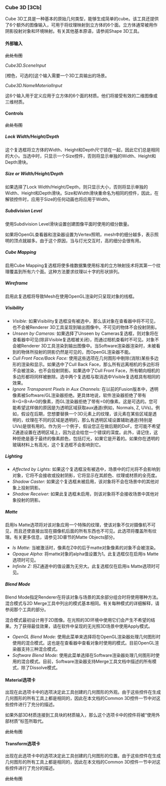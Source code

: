 ### **Cube 3D [3Cb]**

Cube 3D工具是一种基本的原始几何类型，能够生成简单的cube。该工具还提供了6个额外的图像输入，可用于将纹理映射到立方体的6个面。立方体通常被用作阴影投射对象和环境映射。有关其他基本原语，请参阅Shape 3D工具。

#### 外部输入

~~此处有图~~

*Cube3D.SceneInput*

[橙色，可选的]这个输入需要一个3D工具输出的场景。

*Cube3D.NameMaterialInput*

这6个输入用于定义应用于立方体的6个面的材质。他们将接受有效的二维图像或三维材质。

#### Controls

~~此处有图~~

##### Lock Width/Height/Depth

这个复选框将立方体的Width、Height和Depth尺寸锁在一起，因此它们总是相同的大小。当选中时，只显示一个Size控件，否则将显示单独的Width、Height和Depth滑块。

##### Size or Width/Height/Depth

如果选择了Lock Width/Height/Depth，则只显示大小，否则将显示单独的Width、Height和Depth滑块。Size和Width滑块重命名为相同的控件，因此，在解锁控件时，应用于Size的任何动画也将应用于Width。

##### Subdivision Level

使用Subdivision Level滑块设置创建图像平面时使用的细分数量。

如果将OpenGL查看器和渲染器设置为Vertex照明，mesh中的细分越多，表示照明的顶点就越多。由于这个原因，当与灯光交互时，高的细分会很有用。

##### Cube Mapping

启用Cube Mapping复选框将使多维数据集使用标准的立方映射技术将其第一个纹理覆盖到所有六个面。这种方法要求纹理以十字的形状排列。

##### Wireframe

启用此复选框将导致Mesh在使用OpenGL渲染时只呈现对象的线框。

##### Visibility

- *Visible:* 如果Visibility复选框没有被选中，那么该对象在查看器中将不可见，也不会被Renderer 3D工具呈现到输出图像中。不可见的物体不会投射阴影。
- *Unseen by Cameras:* 如果选择了Unseen by Cameras复选框，则对象将在查看器中可见(除非Visible复选框被关闭)，而通过相机查看时不可见。对象不会被Renderer 3D工具渲染到输出图像中。当Software渲染器渲染时，未被看到的物体所投射的阴影仍然是可见的，而OpenGL渲染器不能。
- *Cull Front Face/Back Face:* 使用这些选项在几何图形中剔除(消除)某些多边形的渲染和显示。如果选中了Cull Back Face，那么所有远离相机的多边形将不会被渲染，也不会投射阴影。如果选中了Cull Front Face，所有朝向相机的多边形都将同样被删除。选中两个复选框与取消选中Visible复选框具有相同的效果。
- *Ignore Transparent Pixels in Aux Channels:* 在以前的Fusion版本中，透明像素被Software/GL渲染器拒绝。更具体地说，软件渲染器拒绝了带有R=G=B=A=0的像素，而GL渲染器拒绝了带有=0的像素。这是可选的。您可能希望这样做的原因是为透明区域获取aux通道(例如，Normals, Z, UVs)。例如，假设在后期，您想要替换一个3D元素上的纹理，该元素在某些区域是透明的，纹理在不同的区域是透明的，那么有透明区域设置辅助通道(特别是UVs)是很有用的。作为另一个例子，假设您正在做后期的DoF。您可能不希望Z通道设置在透明区域上，因为这会给您一个错误的深度。此外，请记住，这种拒绝是基于最终的像素颜色，包括灯光，如果它是开着的。如果你在透明的玻璃材料上有高光，这个复选框不会影响到它。

##### Lighting

- *Affected by Lights:* 如果这个复选框没有被选中，场景中的灯光将不会影响到对象，它将不会接收或投射阴影，它将显示在其颜色、纹理或材质的全亮度。
- *Shadow Caster:* 如果这个复选框未被启用，该对象将不会在场景中的其他对象上投射阴影。
- *Shadow Receiver:* 如果此复选框未启用，则该对象将不会接收场景中其他对象投射的阴影。

##### Matte

启用Is Matte选项将对该对象应用一个特殊的纹理，使该对象不仅对摄像机不可见，而且还使直接出现在摄像机后面的所有东西也不可见。此选项将覆盖所有纹理。有关更多信息，请参见3D章节的Matte Objects部分。

- *Is Matte:* 当被激活时，像素在Z中的后于matte对象像素的对象不会被渲染。
- *Opaque Alpha:* 将matte对象的alpha值设置为1。此复选框仅在启用is Matte选项时可见。
- *Infinite Z:* 将Z通道中的值设置为无穷大。此复选框仅在启用is Matte选项时可见。

##### Blend Mode

Blend Mode指定Renderer在将该对象与场景的其余部分组合时将使用哪种方法。混合模式与2D Merge工具中列出的模式基本相同。有关每种模式的详细解释，请参阅那个工具的部分。

混合模式最初设计用于2D图像。在光照的3D环境中使用它们会产生不希望的结果。为了获得最佳效果，请在软件中呈现的无光照3D场景中使用Apply模式。

- *OpenGL Blend Mode:* 使用此菜单来选择将在OpenGL渲染器处理几何图形时使用的混合模式。这也是在查看器中查看对象时使用的模式。目前OpenGL渲染器支持三种混合模式。
- *Software Blend Mode:* 使用此菜单选择在Software渲染器处理几何图形时使用的混合模式。目前，Software渲染器支持Merge工具文档中描述的所有模式，除了Dissolve模式。

#### Material选项卡

出现在此选项卡中的选项决定此工具创建的几何图形的外观。由于这些控件在生成几何图形的所有工具上都是相同的，因此在本文档的Common 3D控件一节中对这些控件进行了充分的描述。

如果外部3D材质连接到工具块的材质输入，那么这个选项卡中的控件将被“使用外部材质”标签所取代。

~~此处有图~~

#### Transform选项卡

出现在此选项卡中的选项决定此工具创建的几何图形的位置。由于这些控件在生成几何图形的所有工具上都是相同的，因此在本文档的Common 3D控件一节中对这些控件进行了充分的描述。

~~此处有图~~